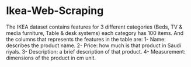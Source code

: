 # Ikea-Web-Scraping
The IKEA dataset contains features for 3 different categories (Beds, TV & media furniture, Table & desk systems) each category has 100 items. And the columns that represents the features in the table are:
1- Name: describes the product name.
2- Price: how much is that product in Saudi riyals.
3- Description: a brief description of that product.
4- Measurement: dimensions of the product in cm unit.

